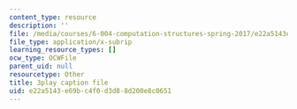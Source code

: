 ```yaml
---
content_type: resource
description: ''
file: /media/courses/6-004-computation-structures-spring-2017/e22a5143e69bc4f0d3d88d200e8c0651_q38KAGAKORk.srt
file_type: application/x-subrip
learning_resource_types: []
ocw_type: OCWFile
parent_uid: null
resourcetype: Other
title: 3play caption file
uid: e22a5143-e69b-c4f0-d3d8-8d200e8c0651
---
```

